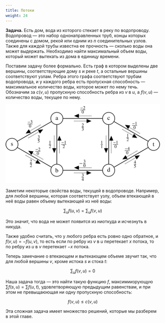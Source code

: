 ```yaml
---
title: Потоки
weight: 24
---
```


**Задача.** Есть дом, вода из которого стекает в реку по водопроводу. Водопровод — это набор однонаправленных труб, концы которых соединены с домом, рекой или одним из $n$ соединительных узлов. Также для каждой трубы известна ее прочность — сколько воды она может выдержать. Необходимо найти максимальный объем воды, который может вытекать из дома в единицу времени.

Поставим задачу более формально. Есть граф в котором выделены две вершины, соответствующие дому $s$ и реке $t$, а остальные вершины соответствуют узлам. Ребра этого графа соответствуют трубам водопровода, и у каждого ребра есть пропускная способность — максимальное количество воды, которое может по нему течь. Обозначим за $c(v, u)$ пропускную способность ребра из $v$ в $u$, а $f(v, u)$ — количество воды, текущее по нему.

![](img/network.svg)

Заметим некоторые свойства воды, текущей в водопроводе. Например, для любой вершины, которая соответствует узлу, объем втекающей в неё воды равен объему вытекающей из неё воды:

$$
\sum_u f(u, v) = \sum_u f(v, u) 
$$

Это значит, что вода не может появится из ниоткуда и исчезнуть в никуда.

Также удобно считать, что у любого ребра есть ровно одно обратное, и $f(v, u) = -f(u, v)$, то есть если по ребру из $v$ в $u$ перетекает $x$ потока, то по ребру из $u$ в $v$ перетекает $-x$ потока.

Теперь замечание о втекающем и вытекающем объеме звучит так, что для любой вершины $v$, кроме истока $s$ и стока $t$:

$$
\sum_u f(v, u) = 0 
$$

Наша задача тогда — это найти такую функцию $f$, максимиизрующую $\sum f(s, u) = \sum f(u, t)$, удовлетворяющую предыдущим равенствам, и при этом не превыщаюющая ни одну пропускную способность:

$$
f(v, u) \leq c(v, u)
$$

Эта сложная задача имеет множество решений, которые мы разберем в этой главе.
